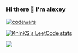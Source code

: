 ### Hi there 👋  I'm alexey 

[![codewars](https://www.codewars.com/users/nepriyatelev/badges/large)](https://www.codewars.com/users/nepriyatelev)

[![KnlnKS's LeetCode stats](https://leetcode-stats-six.vercel.app/api?username=nepriyatelev&theme=dark)](https://github.com/KnlnKS/leetcode-stats)

![](https://komarev.com/ghpvc/?username=nepriyatelev)
